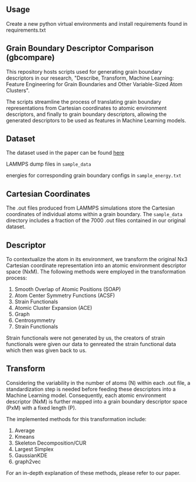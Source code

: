 ## Usage

Create a new python virtual environments and install requirements found in requirements.txt

## Grain Boundary Descriptor Comparison (gbcompare)

This repository hosts scripts used for generating grain boundary descriptors in our research, "Describe, Transform, Machine Learning: Feature Engineering for Grain Boundaries and Other Variable-Sized Atom Clusters". 

The scripts streamline the process of translating grain boundary representations from Cartesian coordinates to atomic environment descriptors, and finally to grain boundary descriptors, allowing the generated descriptors to be used as features in Machine Learning models.

## Dataset
The dataset used in the paper can be found [here](https://data.mendeley.com/datasets/4ykjz4ngwt)

LAMMPS dump files in ```sample_data```

energies for corresponding grain boundary configs in ```sample_energy.txt```


## Cartesian Coordinates

The .out files produced from LAMMPS simulations store the Cartesian coordinates of individual atoms within a grain boundary. The `sample_data` directory includes a fraction of the 7000 .out files contained in our original dataset.

## Descriptor

To contextualize the atom in its environment, we transform the original Nx3 Cartesian coordinate representation into an atomic environment descriptor space (NxM). The following methods were employed in the transformation process:

1. Smooth Overlap of Atomic Positions (SOAP)
2. Atom Center Symmetry Functions (ACSF)
3. Strain Functionals
4. Atomic Cluster Expansion (ACE)
5. Graph
6. Centrosymmetry
7. Strain Functionals

Strain functionals were not generated by us, the creators of strain functionals were given our data to genreated the strain functional data which then was given back to us.

## Transform

Considering the variability in the number of atoms (N) within each .out file, a standardization step is needed before feeding these descriptors into a Machine Learning model. Consequently, each atomic environment descriptor (NxM) is further mapped into a grain boundary descriptor space (PxM) with a fixed length (P). 

The implemented methods for this transformation include:

1. Average
2. Kmeans
3. Skeleton Decomposition/CUR
4. Largest Simplex
5. GaussianKDE
6. graph2vec

For an in-depth explanation of these methods, please refer to our paper.

